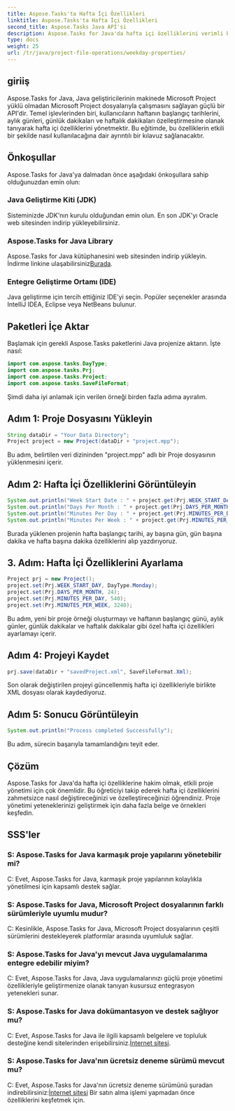 ```yaml
---
title: Aspose.Tasks'ta Hafta İçi Özellikleri
linktitle: Aspose.Tasks'ta Hafta İçi Özellikleri
second_title: Aspose.Tasks Java API'si
description: Aspose.Tasks for Java'da hafta içi özelliklerini verimli bir şekilde yönetmeyi öğrenin. Haftanın başlangıç tarihlerini, aylık günleri ve daha fazlasını kolaylıkla özelleştirin.
type: docs
weight: 25
url: /tr/java/project-file-operations/weekday-properties/
---
```

## giriiş
Aspose.Tasks for Java, Java geliştiricilerinin makinede Microsoft Project yüklü olmadan Microsoft Project dosyalarıyla çalışmasını sağlayan güçlü bir API'dir. Temel işlevlerinden biri, kullanıcıların haftanın başlangıç tarihlerini, aylık günleri, günlük dakikaları ve haftalık dakikaları özelleştirmesine olanak tanıyarak hafta içi özelliklerini yönetmektir. Bu eğitimde, bu özelliklerin etkili bir şekilde nasıl kullanılacağına dair ayrıntılı bir kılavuz sağlanacaktır.
## Önkoşullar
Aspose.Tasks for Java'ya dalmadan önce aşağıdaki önkoşullara sahip olduğunuzdan emin olun:
### Java Geliştirme Kiti (JDK)
Sisteminizde JDK'nın kurulu olduğundan emin olun. En son JDK'yı Oracle web sitesinden indirip yükleyebilirsiniz.
### Aspose.Tasks for Java Library
 Aspose.Tasks for Java kütüphanesini web sitesinden indirip yükleyin. İndirme linkine ulaşabilirsiniz[Burada](https://releases.aspose.com/tasks/java/).
### Entegre Geliştirme Ortamı (IDE)
Java geliştirme için tercih ettiğiniz IDE'yi seçin. Popüler seçenekler arasında IntelliJ IDEA, Eclipse veya NetBeans bulunur.
## Paketleri İçe Aktar
Başlamak için gerekli Aspose.Tasks paketlerini Java projenize aktarın. İşte nasıl:

```java
import com.aspose.tasks.DayType;
import com.aspose.tasks.Prj;
import com.aspose.tasks.Project;
import com.aspose.tasks.SaveFileFormat;
```

Şimdi daha iyi anlamak için verilen örneği birden fazla adıma ayıralım.
## Adım 1: Proje Dosyasını Yükleyin
```java
String dataDir = "Your Data Directory";
Project project = new Project(dataDir + "project.mpp");
```
Bu adım, belirtilen veri dizininden "project.mpp" adlı bir Proje dosyasının yüklenmesini içerir.
## Adım 2: Hafta İçi Özelliklerini Görüntüleyin
```java
System.out.println("Week Start Date : " + project.get(Prj.WEEK_START_DAY).toString());
System.out.println("Days Per Month : " + project.get(Prj.DAYS_PER_MONTH).toString());
System.out.println("Minutes Per Day : " + project.get(Prj.MINUTES_PER_DAY).toString());
System.out.println("Minutes Per Week : " + project.get(Prj.MINUTES_PER_WEEK).toString());
```
Burada yüklenen projenin hafta başlangıç tarihi, ay başına gün, gün başına dakika ve hafta başına dakika özelliklerini alıp yazdırıyoruz.
## 3. Adım: Hafta İçi Özelliklerini Ayarlama
```java
Project prj = new Project();
project.set(Prj.WEEK_START_DAY, DayType.Monday);
project.set(Prj.DAYS_PER_MONTH, 24);
project.set(Prj.MINUTES_PER_DAY, 540);
project.set(Prj.MINUTES_PER_WEEK, 3240);
```
Bu adım, yeni bir proje örneği oluşturmayı ve haftanın başlangıç günü, aylık günler, günlük dakikalar ve haftalık dakikalar gibi özel hafta içi özellikleri ayarlamayı içerir.
## Adım 4: Projeyi Kaydet
```java
prj.save(dataDir + "savedProject.xml", SaveFileFormat.Xml);
```
Son olarak değiştirilen projeyi güncellenmiş hafta içi özellikleriyle birlikte XML dosyası olarak kaydediyoruz.
## Adım 5: Sonucu Görüntüleyin
```java
System.out.println("Process completed Successfully");
```
Bu adım, sürecin başarıyla tamamlandığını teyit eder.
## Çözüm
Aspose.Tasks for Java'da hafta içi özelliklerine hakim olmak, etkili proje yönetimi için çok önemlidir. Bu öğreticiyi takip ederek hafta içi özelliklerini zahmetsizce nasıl değiştireceğinizi ve özelleştireceğinizi öğrendiniz. Proje yönetimi yeteneklerinizi geliştirmek için daha fazla belge ve örnekleri keşfedin.
## SSS'ler
### S: Aspose.Tasks for Java karmaşık proje yapılarını yönetebilir mi?
C: Evet, Aspose.Tasks for Java, karmaşık proje yapılarının kolaylıkla yönetilmesi için kapsamlı destek sağlar.
### S: Aspose.Tasks for Java, Microsoft Project dosyalarının farklı sürümleriyle uyumlu mudur?
C: Kesinlikle, Aspose.Tasks for Java, Microsoft Project dosyalarının çeşitli sürümlerini destekleyerek platformlar arasında uyumluluk sağlar.
### S: Aspose.Tasks for Java'yı mevcut Java uygulamalarıma entegre edebilir miyim?
C: Evet, Aspose.Tasks for Java, Java uygulamalarınızı güçlü proje yönetimi özellikleriyle geliştirmenize olanak tanıyan kusursuz entegrasyon yetenekleri sunar.
### S: Aspose.Tasks for Java dokümantasyon ve destek sağlıyor mu?
 C: Evet, Aspose.Tasks for Java ile ilgili kapsamlı belgelere ve topluluk desteğine kendi sitelerinden erişebilirsiniz.[İnternet sitesi](https://releases.aspose.com/).
### S: Aspose.Tasks for Java'nın ücretsiz deneme sürümü mevcut mu?
C: Evet, Aspose.Tasks for Java'nın ücretsiz deneme sürümünü şuradan indirebilirsiniz:[İnternet sitesi](https://reference.aspose.com/tasks/java/) Bir satın alma işlemi yapmadan önce özelliklerini keşfetmek için.